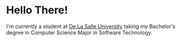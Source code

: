 # Hello There!
I'm currently a student at <a href="https://www.dlsu.edu.ph/">De La Salle University</a> taking my Bachelor's degree in Computer Science Major in Software Technology.




<!---
HMoneda/HMoneda is a ✨ special ✨ repository because its `README.md` (this file) appears on your GitHub profile.
You can click the Preview link to take a look at your changes.
--->
